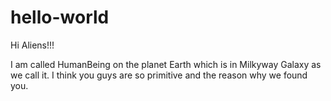 # hello-world


Hi Aliens!!!

I am called HumanBeing on the planet Earth which is in Milkyway Galaxy as we call it.
I think you guys are so primitive and the reason why we found you.
